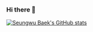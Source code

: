 ### Hi there 👋

<!--
**seungwubaek/seungwubaek** is a ✨ _special_ ✨ repository because its `README.md` (this file) appears on your GitHub profile.

Here are some ideas to get you started:

- 🔭 I’m currently working on ...
- 🌱 I’m currently learning ...
- 👯 I’m looking to collaborate on ...
- 🤔 I’m looking for help with ...
- 💬 Ask me about ...
- 📫 How to reach me: ...
- 😄 Pronouns: ...
- ⚡ Fun fact: ...
-->

[![Seungwu Baek's GitHub stats](https://github-readme-stats.vercel.app/api?username=seungwubaek)](https://github.com/seungwubaek/github-readme-stats)
